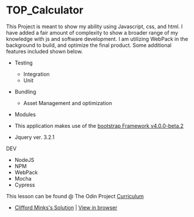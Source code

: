 # TOP_Calculator
This Project is meant to show my ability using Javascript, css, and html.  I have added a fair amount of complexity to show a broader range of my knowledge with js and software development. I am utilizing WebPack in the background to build, and optimize the final product. Some additional features included shown below.

- Testing
  - Integration
  - Unit
- Bundling
  - Asset Management and optimization
- Modules

- This application makes use of the [bootstrap Framework v4.0.0-beta.2](https://en.wikipedia.org/wiki/Bootstrap_(front-end_framework))
- Jquery ver. 3.2.1

DEV
- NodeJS
- NPM
- WebPack
- Mocha
- Cypress



This lesson can be found @ The Odin Project [Curriculum](https://www.theodinproject.com/courses/web-development-101/lessons/calculator)

* [Clifford Minks's Solution](https://github.com/xxerror500xx/TOP_Calculator) | [View in browser](https://xxerror500xx.github.io/TOP_Calculator/dist)
